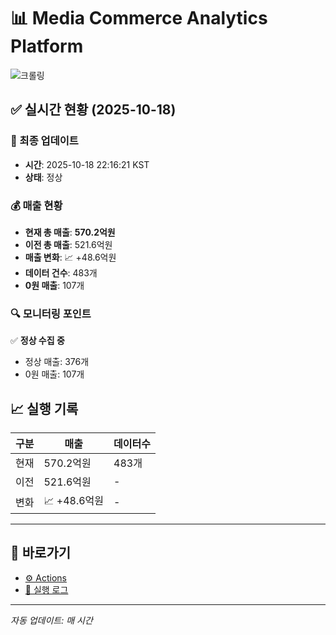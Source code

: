 # 📊 Media Commerce Analytics Platform

![크롤링](https://img.shields.io/badge/크롤링-정상-green)

## ✅ 실시간 현황 (2025-10-18)

### 📍 최종 업데이트
- **시간**: 2025-10-18 22:16:21 KST
- **상태**: 정상

### 💰 매출 현황
- **현재 총 매출**: **570.2억원**
- **이전 총 매출**: 521.6억원
- **매출 변화**: 📈 +48.6억원
- **데이터 건수**: 483개
- **0원 매출**: 107개

### 🔍 모니터링 포인트

✅ **정상 수집 중**
- 정상 매출: 376개
- 0원 매출: 107개


## 📈 실행 기록

| 구분 | 매출 | 데이터수 |
|------|------|----------|
| 현재 | 570.2억원 | 483개 |
| 이전 | 521.6억원 | - |
| 변화 | 📈 +48.6억원 | - |

---

## 🔗 바로가기

- [⚙️ Actions](../../actions)
- [📝 실행 로그](../../actions/workflows/daily_scraping.yml)

---

*자동 업데이트: 매 시간*
